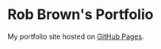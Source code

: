 # Rob Brown's Portfolio
My portfolio site hosted on <a href="https://robert-will-brown.github.io">GitHub Pages</a>.
